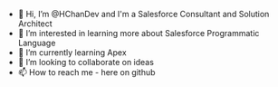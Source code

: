 - 👋 Hi, I’m @HChanDev and I'm a Salesforce Consultant and Solution Architect
- 👀 I’m interested in learning more about Salesforce Programmatic Language
- 🌱 I’m currently learning Apex
- 💞️ I’m looking to collaborate on ideas
- 📫 How to reach me - here on github

<!---
HChanDev/HChanDev is a ✨ special ✨ repository because its `README.md` (this file) appears on your GitHub profile.
You can click the Preview link to take a look at your changes.
--->
